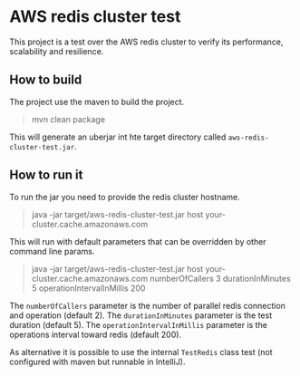 # AWS redis cluster test

This project is a test over the AWS redis cluster to verify its performance, scalability and resilience.

## How to build

The project use the maven to build the project.

> mvn clean package

This will generate an uberjar int hte target directory called `aws-redis-cluster-test.jar`.

## How to run it

To run the jar you need to provide the redis cluster hostname.

> java -jar target/aws-redis-cluster-test.jar host your-cluster.cache.amazonaws.com

This will run with default parameters that can be overridden by other command line params.

> java -jar target/aws-redis-cluster-test.jar host your-cluster.cache.amazonaws.com numberOfCallers 3 durationInMinutes 5 operationIntervalInMillis 200 

The `numberOfCallers` parameter is the number of parallel redis connection and operation (default 2).
The `durationInMinutes` parameter is the test duration (default 5).
The `operationIntervalInMillis` parameter is the operations interval toward redis (default 200).

As alternative it is possible to use the internal `TestRedis` class test (not configured with maven but runnable in IntelliJ).



